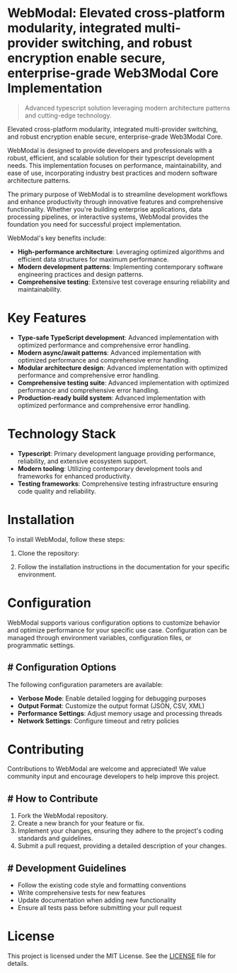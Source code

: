 <!-- fallback_WebModal_20251008115756_63127 -->

# WebModal: Elevated cross-platform modularity, integrated multi-provider switching, and robust encryption enable secure, enterprise-grade Web3Modal Core Implementation
> Advanced typescript solution leveraging modern architecture patterns and cutting-edge technology.

Elevated cross-platform modularity, integrated multi-provider switching, and robust encryption enable secure, enterprise-grade Web3Modal Core.

WebModal is designed to provide developers and professionals with a robust, efficient, and scalable solution for their typescript development needs. This implementation focuses on performance, maintainability, and ease of use, incorporating industry best practices and modern software architecture patterns.

The primary purpose of WebModal is to streamline development workflows and enhance productivity through innovative features and comprehensive functionality. Whether you're building enterprise applications, data processing pipelines, or interactive systems, WebModal provides the foundation you need for successful project implementation.

WebModal's key benefits include:

* **High-performance architecture**: Leveraging optimized algorithms and efficient data structures for maximum performance.
* **Modern development patterns**: Implementing contemporary software engineering practices and design patterns.
* **Comprehensive testing**: Extensive test coverage ensuring reliability and maintainability.

# Key Features

* **Type-safe TypeScript development**: Advanced implementation with optimized performance and comprehensive error handling.
* **Modern async/await patterns**: Advanced implementation with optimized performance and comprehensive error handling.
* **Modular architecture design**: Advanced implementation with optimized performance and comprehensive error handling.
* **Comprehensive testing suite**: Advanced implementation with optimized performance and comprehensive error handling.
* **Production-ready build system**: Advanced implementation with optimized performance and comprehensive error handling.

# Technology Stack

* **Typescript**: Primary development language providing performance, reliability, and extensive ecosystem support.
* **Modern tooling**: Utilizing contemporary development tools and frameworks for enhanced productivity.
* **Testing frameworks**: Comprehensive testing infrastructure ensuring code quality and reliability.

# Installation

To install WebModal, follow these steps:

1. Clone the repository:


2. Follow the installation instructions in the documentation for your specific environment.

# Configuration

WebModal supports various configuration options to customize behavior and optimize performance for your specific use case. Configuration can be managed through environment variables, configuration files, or programmatic settings.

## # Configuration Options

The following configuration parameters are available:

* **Verbose Mode**: Enable detailed logging for debugging purposes
* **Output Format**: Customize the output format (JSON, CSV, XML)
* **Performance Settings**: Adjust memory usage and processing threads
* **Network Settings**: Configure timeout and retry policies

# Contributing

Contributions to WebModal are welcome and appreciated! We value community input and encourage developers to help improve this project.

## # How to Contribute

1. Fork the WebModal repository.
2. Create a new branch for your feature or fix.
3. Implement your changes, ensuring they adhere to the project's coding standards and guidelines.
4. Submit a pull request, providing a detailed description of your changes.

## # Development Guidelines

* Follow the existing code style and formatting conventions
* Write comprehensive tests for new features
* Update documentation when adding new functionality
* Ensure all tests pass before submitting your pull request

# License

This project is licensed under the MIT License. See the [LICENSE](https://github.com/Hajjouz/WebModal/blob/main/LICENSE) file for details.

